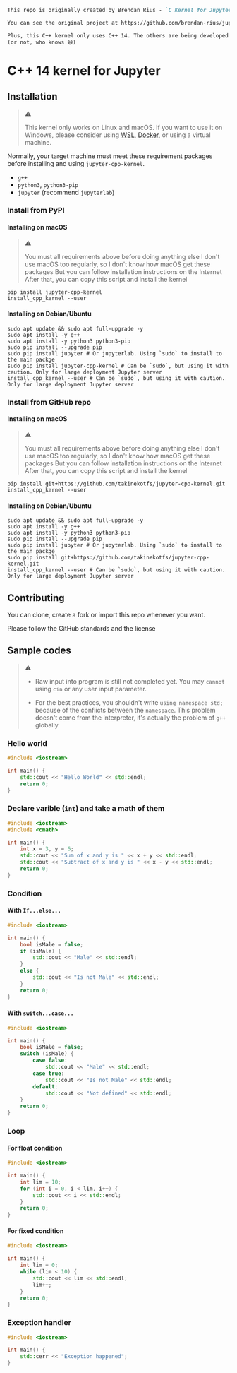 ```markdown
This repo is originally created by Brendan Rius - `C Kernel for Jupyter`

You can see the original project at https://github.com/brendan-rius/jupyter-c-kernel

Plus, this C++ kernel only uses C++ 14. The others are being developed
(or not, who knows 😅)
```

# C++ 14 kernel for Jupyter

## Installation

> :warning:
>
> This kernel only works on Linux and macOS.
> If you want to use it on Windows, please consider using [WSL](https://aka.ms/wsl), [Docker](https://docker.com), or using a virtual machine.

Normally, your target machine must meet these requirement packages before installing and using `jupyter-cpp-kernel`.

* `g++`
* `python3`, `python3-pip`
* `jupyter` (recommend `jupyterlab`)

### Install from PyPI

#### Installing on macOS

> :warning:
>
> You must all requirements above before doing anything else
> I don't use macOS too regularly, so I don't know how macOS get these packages
> But you can follow installation instructions on the Internet
> After that, you can copy this script and install the kernel

```shell
pip install jupyter-cpp-kernel
install_cpp_kernel --user
```

#### Installing on Debian/Ubuntu

```shell
sudo apt update && sudo apt full-upgrade -y 
sudo apt install -y g++
sudo apt install -y python3 python3-pip
sudo pip install --upgrade pip
sudo pip install jupyter # Or jupyterlab. Using `sudo` to install to the main packge
sudo pip install jupyter-cpp-kernel # Can be `sudo`, but using it with caution. Only for large deployment Jupyter server
install_cpp_kernel --user # Can be `sudo`, but using it with caution. Only for large deployment Jupyter server
```

### Install from GitHub repo

#### Installing on macOS

> :warning:
>
> You must all requirements above before doing anything else
> I don't use macOS too regularly, so I don't know how macOS get these packages
> But you can follow installation instructions on the Internet
> After that, you can copy this script and install the kernel

```shell
pip install git+https://github.com/takinekotfs/jupyter-cpp-kernel.git
install_cpp_kernel --user
```

#### Installing on Debian/Ubuntu

```shell
sudo apt update && sudo apt full-upgrade -y 
sudo apt install -y g++
sudo apt install -y python3 python3-pip
sudo pip install --upgrade pip
sudo pip install jupyter # Or jupyterlab. Using `sudo` to install to the main packge
sudo pip install git+https://github.com/takinekotfs/jupyter-cpp-kernel.git 
install_cpp_kernel --user # Can be `sudo`, but using it with caution. Only for large deployment Jupyter server
```

## Contributing

You can clone, create a fork or import this repo whenever you want.

Please follow the GitHub standards and the license

## Sample codes

> :warning:
>
> - Raw input into program is still not completed yet. You may `cannot` using `cin` or any user input parameter.
>
> - For the best practices, you shouldn't write `using namespace std;` because of the conflicts between the `namespace`. This problem doesn't come from the interpreter, it's actually the problem of `g++` globally

### Hello world

```cpp
#include <iostream>

int main() {
    std::cout << "Hello World" << std::endl;
    return 0;
}
```

### Declare varible (`int`) and take a math of them

```cpp
#include <iostream>
#include <cmath>

int main() {
    int x = 3, y = 6;
    std::cout << "Sum of x and y is " << x + y << std::endl;
    std::cout << "Subtract of x and y is " << x - y << std::endl;
    return 0;
}
```

### Condition

#### With `If...else...`

```cpp
#include <iostream>

int main() {
    bool isMale = false;
    if (isMale) {
        std::cout << "Male" << std::endl;
    }
    else {
        std::cout << "Is not Male" << std::endl;
    }
    return 0;
}
```

#### With `switch...case...`

```cpp
#include <iostream>

int main() {
    bool isMale = false;
    switch (isMale) {
        case false:
            std::cout << "Male" << std::endl;
        case true:
            std::cout << "Is not Male" << std::endl;
        default:
            std::cout << "Not defined" << std::endl;
    }
    return 0;
}
```

### Loop

#### For float condition

```cpp
#include <iostream>

int main() {
    int lim = 10;
    for (int i = 0, i < lim, i++) {
        std::cout << i << std::endl;
    }
    return 0;
}
```

#### For fixed condition

```cpp
#include <iostream>

int main() {
    int lim = 0;
    while (lim < 10) {
        std::cout << lim << std::endl;
        lim++;
    }
    return 0;
}
```

### Exception handler

```cpp
#include <iostream>

int main() {
    std::cerr << "Exception happened";
}
```
